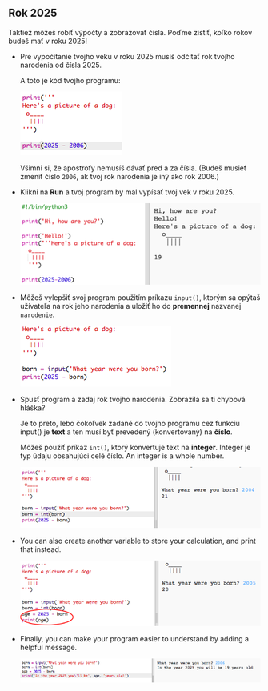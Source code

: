 ## Rok 2025

Taktiež môžeš robiť výpočty a zobrazovať čísla. Poďme zistiť, koľko rokov budeš mať v roku 2025!

+ Pre vypočítanie tvojho veku v roku 2025 musíš odčítať rok tvojho narodenia od čísla 2025.
    
    A toto je kód tvojho programu:
    
    ![screenshot](images/me-calc.png)
    
    Všimni si, že apostrofy nemusíš dávať pred a za čísla. (Budeš musieť zmeniť číslo `2006`, ak tvoj rok narodenia je iný ako rok 2006.)

+ Klikni na **Run** a tvoj program by mal vypísať tvoj vek v roku 2025.
    
    ![screenshot](images/me-calc-run.png)

+ Môžeš vylepšiť svoj program použitím príkazu `input()`, ktorým sa opýtaš užívateľa na rok jeho narodenia a uložiť ho do **premennej** nazvanej `narodenie`.
    
    ![screenshot](images/me-input.png)

+ Spusť program a zadaj rok tvojho narodenia. Zobrazila sa ti chybová hláška?
    
    Je to preto, lebo čokoľvek zadané do tvojho programu cez funkciu input() je **text** a ten musí byť prevedený (konvertovaný) na **číslo**.
    
    Môžeš použiť príkaz `int()`, ktorý konvertuje text na **integer**. Integer je typ údaju obsahujúci celé číslo. An integer is a whole number.
    
    ![screenshot](images/me-input-test.png)

+ You can also create another variable to store your calculation, and print that instead.
    
    ![screenshot](images/me-result-variable.png)

+ Finally, you can make your program easier to understand by adding a helpful message.
    
    ![screenshot](images/me-message.png)